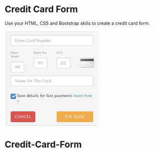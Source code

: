 # Credit Card Form

Use your HTML, CSS and Bootstrap skills to create a credit card form.  

![Example](img/credit_card_form.jpg)

# Credit-Card-Form
